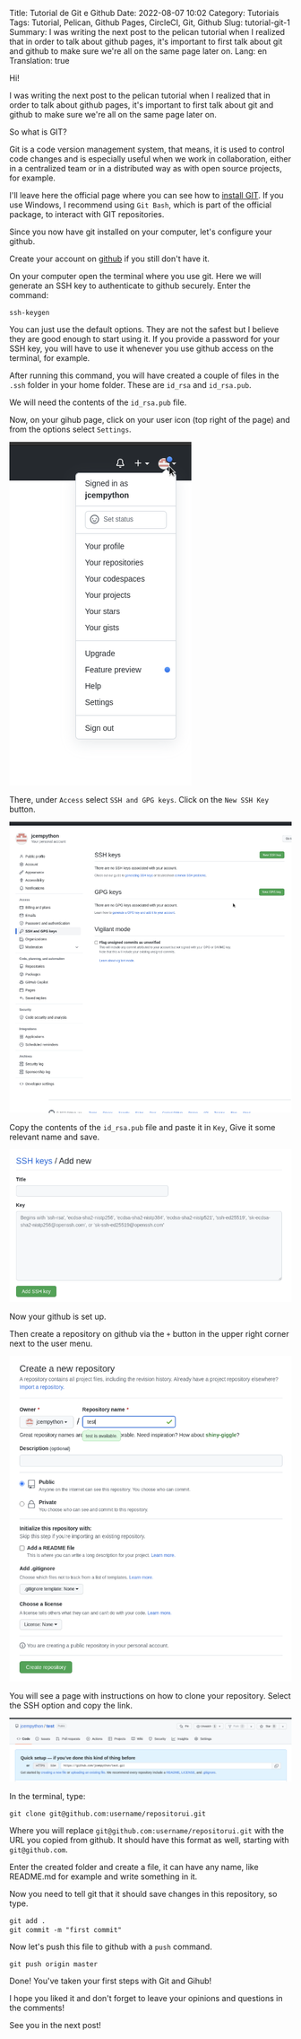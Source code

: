 Title: Tutorial de Git e Github
Date: 2022-08-07 10:02
Category: Tutoriais
Tags: Tutorial, Pelican, Github Pages, CircleCI, Git, Github
Slug: tutorial-git-1
Summary: I was writing the next post to the pelican tutorial when I realized that in order to talk about github pages, it's important to first talk about git and github to make sure we're all on the same page later on.
Lang: en
Translation: true

Hi!

I was writing the next post to the pelican tutorial when I realized that in order to talk about github pages, it's important to first talk about git and github to make sure we're all on the same page later on.

So what is GIT?

Git is a code version management system, that means, it is used to control code changes and is especially useful when we work in collaboration, either in a centralized team or in a distributed way as with open source projects, for example.

I'll leave here the official page where you can see how to [install GIT](https://git-scm.com/book/pt-br/v2/Come%C3%A7ando-Instalando-o-Git). If you use Windows, I recommend using `Git Bash`, which is part of the official package, to interact with GIT repositories.

Since you now have git installed on your computer, let's configure your github.

Create your account on [github](https://github.com) if you still don't have it.

On your computer open the terminal where you use git. Here we will generate an SSH key to authenticate to github securely. Enter the command:

    ssh-keygen

You can just use the default options. They are not the safest but I believe they are good enough to start using it. If you provide a password for your SSH key, you will have to use it whenever you use github access on the terminal, for example.

After running this command, you will have created a couple of files in the `.ssh` folder in your home folder. These are `id_rsa` and `id_rsa.pub`.

We will need the contents of the `id_rsa.pub` file.

Now, on your gihub page, click on your user icon (top right of the page) and from the options select `Settings`.

![Github User Settings](/images/githubUserMenu.png)

There, under `Access` select `SSH and GPG keys`. Click on the `New SSH Key` button.

![Github Add SSH](/images/githubAddSSH.png)

Copy the contents of the `id_rsa.pub` file and paste it in `Key`, Give it some relevant name and save.

![Github Save SSH](/images/githubSaveKey.png)

Now your github is set up.

Then create a repository on github via the `+` button in the upper right corner next to the user menu.

![Github creates repository](/images/githubCriaRepo.png)

You will see a page with instructions on how to clone your repository. Select the SSH option and copy the link.

![Github clones Repo](/images/githubCloneRepo.png)

In the terminal, type:

    git clone git@github.com:username/repositorui.git

Where you will replace `git@github.com:username/repositorui.git` with the URL you copied from github. It should have this format as well, starting with `git@github.com`.

Enter the created folder and create a file, it can have any name, like README.md for example and write something in it.

Now you need to tell git that it should save changes in this repository, so type.

    git add .
    git commit -m "first commit"

Now let's push this file to github with a `push` command.

    git push origin master

Done! You've taken your first steps with Git and Gihub!

I hope you liked it and don't forget to leave your opinions and questions in the comments!

See you in the next post!
